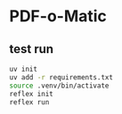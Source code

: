 # PDF-o-Matic

## test run

```bash
uv init
uv add -r requirements.txt
source .venv/bin/activate
reflex init
reflex run
```